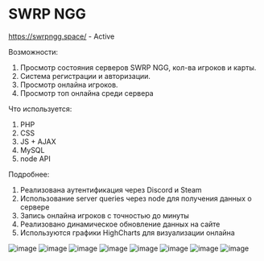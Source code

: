 # SWRP NGG
https://swrpngg.space/ - Active

Возможности:
1) Просмотр состояния серверов SWRP NGG, кол-ва игроков и карты.
2) Система регистрации и авторизации.
3) Просмотр онлайна игроков.
4) Просмотр топ онлайна среди сервера

Что используется:
1) PHP
2) CSS
3) JS + AJAX
4) MySQL
5) node API

Подробнее:
1) Реализована аутентификация через Discord и Steam
2) Использование server queries через node для получения данных о сервере
3) Запись онлайна игроков с точностью до минуты
4) Реализовано динамическое обновление данных на сайте
5) Используются графики HighCharts для визуализации онлайна

![image](https://user-images.githubusercontent.com/85961114/153407714-f9d04c2c-f13e-4582-a3a0-8f8294f8cb37.png)
![image](https://user-images.githubusercontent.com/85961114/153408025-93fc9dc1-9638-483e-9fb4-b6b9478951c2.png)
![image](https://user-images.githubusercontent.com/85961114/158866970-16c209f0-61fd-494d-b010-fc9c0fa167b1.png)
![image](https://user-images.githubusercontent.com/85961114/158866700-5b24fc98-a8f7-4ada-aa3a-8305a9861342.png)
![image](https://user-images.githubusercontent.com/85961114/158866848-9ff3ff4f-5c9e-43e1-83da-3458145d9394.png)
![image](https://user-images.githubusercontent.com/85961114/151601979-dd56ca42-af78-46e9-89d0-e7140360fcf9.png)
![image](https://user-images.githubusercontent.com/85961114/153407852-4b8fd3f5-27c4-44a1-8a80-4988afbe191a.png)
![image](https://user-images.githubusercontent.com/85961114/158867082-6da326f3-7ef4-414b-8f81-85aa295e67df.png)


